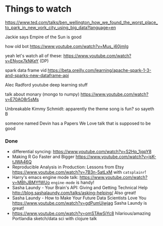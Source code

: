 # Things to watch

https://www.ted.com/talks/ben_wellington_how_we_found_the_worst_place_to_park_in_new_york_city_using_big_data?language=en

Jackie says Empire of the Sun is good

how old bot
https://www.youtube.com/watch?v=Mus_j60jmIg

yeah let's watch all of these: https://www.youtube.com/watch?v=ENyox7kNKeY (DP)

spark data frame vid https://beta.oreilly.com/learning/apache-spark-1-3-and-sparks-new-dataframe-api

Alec Radford youtube deep learning stuff

talk about monary (mongo to numpy) https://www.youtube.com/watch?v=E70AO8r5sMs

Unbreakable Kimmy Schmidt: apparently the theme song is fun? so sayeth B

someone named Devin has a Papers We Love talk that is supposed to be good


### Done

 * differential syncing: https://www.youtube.com/watch?v=S2Hp_1jqpY8
 * Making R Go Faster and Bigger https://www.youtube.com/watch?v=jsK-tJWA46Q
 * Reproducible Analysis in Production: Lessons from Etsy https://www.youtube.com/watch?v=7B3n-5atLxM with `catsplainr`!
 * Harry's emacs engine mode talk: https://www.youtube.com/watch?v=MBhJBMYfWUo `engine-mode` is handy!
 * Sasha Laundy - Your Brain's API: Giving and Getting Technical Help http://blog.sashalaundy.com/talks/asking-helping/ Also great!
 * Sasha Laundy - How to Make Your Future Data Scientists Love You https://www.youtube.com/watch?v=gdPumUjwjag Sasha Laundy is great!
 * https://www.youtube.com/watch?v=omSTAwSjYc8 hilarious/amazing Portlandia sketch/data sci with clojure talk
